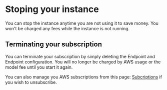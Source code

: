 # Stoping your instance

You can stop the instance anytime you are not using it to save money.
You won't be charged any fees while the instance is not running.

## Terminating your subscription

You can terminate your subscription by simply deleting the Endpoint and Endpoint configuration.
You will no longer be charged by AWS usage or the model fee until you start it again.

You can also manage you AWS subscriptions from this page: [Subcriptions](https://console.aws.amazon.com/marketplace/home/subscriptions?#/subscriptions) if you wish to unsubscribe.
